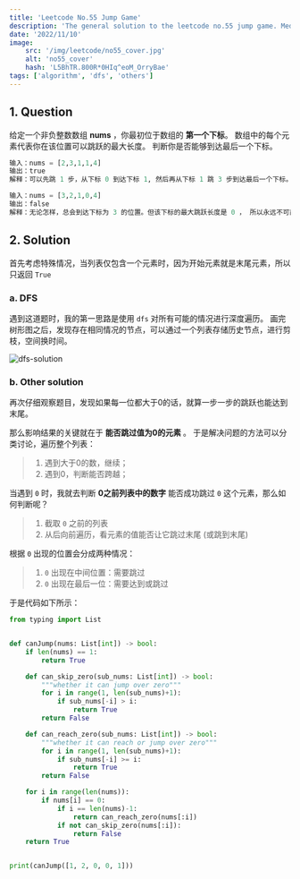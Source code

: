 ```yaml
---
title: 'Leetcode No.55 Jump Game'
description: 'The general solution to the leetcode no.55 jump game. Medium level.'
date: '2022/11/10'
image:
    src: '/img/leetcode/no55_cover.jpg'
    alt: 'no55_cover'
    hash: 'L5BhTR.800R*0HIq^eoM_OrryBae'
tags: ['algorithm', 'dfs', 'others']
---
```


## 1. Question

给定一个非负整数数组 **nums** ，你最初位于数组的 **第一个下标**。
数组中的每个元素代表你在该位置可以跳跃的最大长度。
判断你是否能够到达最后一个下标。

```python
输入：nums = [2,3,1,1,4]
输出：true
解释：可以先跳 1 步，从下标 0 到达下标 1, 然后再从下标 1 跳 3 步到达最后一个下标。

输入：nums = [3,2,1,0,4]
输出：false
解释：无论怎样，总会到达下标为 3 的位置。但该下标的最大跳跃长度是 0 ， 所以永远不可能到达最后一个下标。
```

## 2. Solution

首先考虑特殊情况，当列表仅包含一个元素时，因为开始元素就是末尾元素，所以只返回 `True`

### a. DFS

遇到这道题时，我的第一思路是使用 `dfs` 对所有可能的情况进行深度遍历。
画完树形图之后，发现存在相同情况的节点，可以通过一个列表存储历史节点，进行剪枝，空间换时间。

![dfs-solution](/img/leetcode/no55.jpeg)

### b. Other solution

再次仔细观察题目，发现如果每一位都大于0的话，就算一步一步的跳跃也能达到末尾。

那么影响结果的关键就在于 **能否跳过值为0的元素** 。
于是解决问题的方法可以分类讨论，遍历整个列表：

> 1. 遇到大于0的数，继续；
> 2. 遇到0，判断能否跨越；

当遇到 `0` 时，我就去判断 **0之前列表中的数字** 能否成功跳过 `0` 这个元素，那么如何判断呢？

> 1. 截取 `0` 之前的列表
> 2. 从后向前遍历，看元素的值能否让它跳过末尾 (或跳到末尾)

根据 `0` 出现的位置会分成两种情况：

> 1. `0` 出现在中间位置：需要跳过
> 2. `0` 出现在最后一位：需要达到或跳过

于是代码如下所示：

```python
from typing import List


def canJump(nums: List[int]) -> bool:
    if len(nums) == 1:
        return True

    def can_skip_zero(sub_nums: List[int]) -> bool:
        """whether it can jump over zero"""
        for i in range(1, len(sub_nums)+1):
            if sub_nums[-i] > i:
                return True
        return False

    def can_reach_zero(sub_nums: List[int]) -> bool:
        """whether it can reach or jump over zero"""
        for i in range(1, len(sub_nums)+1):
            if sub_nums[-i] >= i:
                return True
        return False

    for i in range(len(nums)):
        if nums[i] == 0:
            if i == len(nums)-1:
                return can_reach_zero(nums[:i])
            if not can_skip_zero(nums[:i]):
                return False
    return True


print(canJump([1, 2, 0, 0, 1]))
```
